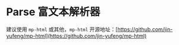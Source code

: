  # Parse 富文本解析器 <Badge text="该组件已废弃" type="error" />

 建议使用 `mp-html` 或其他，`mp-html` 开源地址：[https://github.com/jin-yufeng/mp-html](https://github.com/jin-yufeng/mp-html)

<!-- ## Parse 富文本解析器 <to-api/>

<demo-model url="/pages/componentsA/parse/index"></demo-model>

该组件一般用于富文本解析场景，比如解析文章内容，商品详情，带原生 HTML 标签的各类字符串等，此组件和 uni-app 官方的`rich-text`组件功能有重合之处，但是也有不同的地方。

### 相同点：

- 二者都能解析 HTML 字符串

### 不同点：

- 对于轻量、简单的字符串，`rich-text`性能更好
- 对于复杂的字符串，使用`parse`组件效果更好，有更多的自定义属性和效果

总结：如果是简单的场景，比如一段简单的文字和图片内容，可以优先使用`rich-text`组件，在文章内容，商品详情等复杂的文本详情，可以优先使用`parse`组件。

:::tip 提示
此组件源于开源的优秀作品[Parser](https://jin-yufeng.github.io/Parser/#/)，本文档只对重要的功能进行介绍，如果需要更详细的说明，请参考[Parser](https://jin-yufeng.github.io/Parser/#/)官方文档。
:::

## 平台差异说明

| App | H5  | 微信小程序 | 支付宝小程序 | 百度小程序 | 头条小程序 | QQ 小程序 |
| :-: | :-: | :--------: | :----------: | :--------: | :--------: | :-------: |
|  √  |  √  |     √      |      √       |     √      |     √      |     √     |

## 基本使用

通过`html`参数绑定需要解析的内容即可。

```html
<template>
  <view class="u-content">
    <u-parse :html="content"></u-parse>
  </view>
</template>

<script>
  export default {
    data() {
      return {
        content: `
					<p>露从今夜白，月是故乡明</p>
					<img src="https://cdn.uviewui.com/uview/xxx.jpg" />
				`,
      };
    },
  };
</script>

<style lang="scss" scoped>
  .u-content {
    margin-top: 100rpx;
  }
</style>
```

## 长按复制

可以通过设置`selectable`参数为`true`来实现长按复制的效果

```html
<u-parse :html="content" :selectable="true"></u-parse>
```

## 设置样式

可以有两种方法可设置富文本的样式：

- 通过组件的`tag-style`参数可以精细化的对单独的标签设置样式，注意此方式设置的样式为**字符串**的形式，而非**对象**形式：

```html
<template>
  <view class="u-content">
    <u-parse :html="content" :tag-style="style"></u-parse>
  </view>
</template>

<script>
  export default {
    data() {
      return {
        content: `
					<p>露从今夜白，月是故乡明</p>
					<img src="https://cdn.uviewui.com/uview/xxx.jpg" />
				`,
        style: {
          // 字符串的形式
          p: "color: red;font-size:32rpx",
          span: "font-size: 30rpx",
        },
      };
    },
  };
</script>
```

- 通过父元素标签，统一设置全文的颜色，行高，字体大小等，注意这种方式无法对单独的标签设置样式：

```html
<template>
  <view class="u-content">
    <u-parse :html="content"></u-parse>
  </view>
</template>

<script>
  export default {
    data() {
      return {
        content: `
					<p>露从今夜白，月是故乡明</p>
					<img src="https://cdn.uviewui.com/uview/xxx.jpg" />
				`,
      };
    },
  };
</script>

<style lang="scss" scoped>
  .u-content {
    margin-top: 100rpx;
    color: $u-content-color;
    font-size: 32rpx;
    line-height: 1.8;

    // 标签形式无效
    p {
      color: $u-tips-color;
    }
  }
</style>
```

## 懒加载和占位图

- 设置`lazy-load`为`true`即可开启图片懒加载功能
- 设置`loading-img`为网络路径或者 base64 图片，可以在图片加载完成前展示占位图

```html
<u-parse
  :html="content"
  :lazy-load="true"
  :loading-img="/xxx/xxx.jpg"
></u-parse>
```

## 渐变动画

设置`show-with-animation`为`true`，可以让内容展示时，获得一个淡入的效果。

```html
<u-parse :html="content" :show-with-animation="true"></u-parse>
```

<br>

## 图片预览

无需配置，点击图片，即可获得图片预览功能

<br>

## 链接跳转

H5、App（含 NVUE）外链可以直接打开，小程序端将自动复制链接  
小程序端`a`标签设置`app-id`后可以跳转到其他小程序

<br>

## 其他配置

本组件还有其他更多的配置功能，如获取页面的所有图片数组，跳转页内锚点，视频播放等，如需更多的配置信息，请移步`parser`插件文档：[parser 文档](https://jin-yufeng.github.io/Parser/#/)

<br>

## API

## Props

| 参数                | 说明                                                | 类型    | 默认值 | 可选值    |
| ------------------- | --------------------------------------------------- | ------- | ------ | --------- |
| html                | 要显示的 html 字符串                                | String  | -      | -         |
| autopause           | 是否允许播放视频时自动暂停其他视频                  | Boolean | true   | false     |
| autoscroll          | 是否自动给 table 加一个滚动层（使表格可以单独滚动） | Boolean | false  | true      |
| autosetTitle        | 是否自动将 title 标签的内容设置到页面标题           | Boolean | true   | false     |
| compress            | 压缩等级，可以选择是否移除 id 和 class(不建议修改)  | Number  | 0      | 1 / 2 / 3 |
| domain              | 主域名，设置后将给链接自动拼接上主域名或协议名      | String  | -      | -         |
| lazy-load           | 是否开启图片懒加载                                  | Boolean | false  | true      |
| loading-img         | 图片加载完成前的占位图，详见 占位图                 | String  | -      | -         |
| selectable          | 是否允许长按复制内容                                | Boolean | false  | true      |
| show-with-animation | 是否使用渐显动画                                    | Boolean | false  | true      |
| tag-style           | 设置标签的默认样式                                  | Object  | -      | -         |
| use-anchor          | 是否使用页面内锚点                                  | Boolean | false  | true      |
| use-cache           | 是否使用缓存，设置后多次打开不用重复解析            | Boolean | false  | true      |

## Event

| 事件名    | 说明               | 回调参数                                                                                                                                       |
| :-------- | :----------------- | :--------------------------------------------------------------------------------------------------------------------------------------------- |
| parse     | 解析完成时触发     | 返回解析结果，可以对该结果进行自定义修改，将在渲染时生效                                                                                       |
| load      | dom 加载完成时触发 | 所有节点被添加到节点树中时触发，无返回值，可以调用 api                                                                                         |
| ready     | 渲染完成时触发     | 返回 boundingClientRect 的查询结果（包含宽高、位置等信息），所有图片（除懒加载）加载完成时才会触发，图片较大时可能 延时较长                    |
| error     | 出错时触发         | 返回一个 object，其中 source 是错误来源，errMsg 为错误信息，target 包含出错标签的具体信息                                                      |
| imgtap    | 图片被点击时触发   | 返回一个 object，其中 src 是图片链接，ignore 是一个函数，在事件中调用将不进行预览；可用于阻挡 onShow 的调用                                    |
| linkpress | 在链接被点击时触发 | 返回一个 object，其中包含了被点击的 a 标签的所有属性，ignore 是一个函数，在事件中调用后将不自动跳转/复制；可在该事件中进行下载文档等进一步操作 |

<style scoped>
h3[id=event] + table thead tr th:nth-child(2){
	width: 20%;
}
h3[id=event] + table thead tr th:nth-child(3){
	width: 60%;
}
</style> -->
